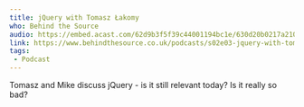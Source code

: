 ```yaml
---
title: jQuery with Tomasz Łakomy
who: Behind the Source
audio: https://embed.acast.com/62d9b3f5f39c44001194bc1e/630d20b0217a210012b9a5ac?cover=false
link: https://www.behindthesource.co.uk/podcasts/s02e03-jquery-with-tomasz-lakomy/
tags:
 - Podcast
---
```


Tomasz and Mike discuss jQuery - is it still relevant today? Is it really so bad?
